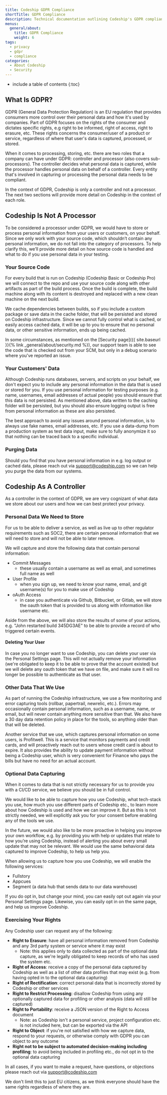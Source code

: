 ```yaml
---
title: Codeship GDPR Compliance
shortTitle: GDPR Compliance
description: Technical documentation outlining Codeship's GDPR compliance
menus:
  general/about:
    title: GDPR Compliance
    weight: 6
tags:
  - privacy
  - gdpr
  - compliance
categories:
  - About Codeship
  - Security
---
```


* include a table of contents
{:toc}

## What Is GDPR?

GDPR (General Data Protection Regulation) is an EU regulation that provides consumers more control over their personal data and how it's used by companies. Part of GDPR focuses on the rights of the consumer and dictates specific rights, e.g right to be informed, right of access, right to erasure, etc. These rights concerns the consumer/user of a product or service, regardless of where that user's data is captured, processed, or stored.

When it comes to processing, storing, etc. there are two roles that a company can have under GDPR: controller and processor (also covers sub-processors). The controller decides what personal data is captured, while the processor handles personal data on behalf of a controller. Every entity that's involved in capturing or processing the personal data needs to be compliant.

In the context of GDPR, Codeship is only a controller and not a processor. The next two sections will provide more detail on Codeship in the context of each role.

## Codeship Is Not A Processor

To be considered a processor under GDPR, we would have to store or process personal information from your users or customers, on your behalf. Since we only work with your source code, which shouldn’t contain any personal information, we do not fall into the category of processors. To help clarify this, we’ll provide more detail on how source code is handled and what to do if you use personal data in your testing.

### Your Source Code

For every build that is run on Codeship (Codeship Basic or Codeship Pro) we will connect to the repo and use your source code along with other artifacts as part of the build process. Once the build is complete, the build machine along with its content is destroyed and replaced with a new clean machine on the next build.

We cache dependencies between builds, so if you include a custom package or save data in the cache folder, that will be persisted and stored on Codeship infrastructure. Since we cannot fully control what is cached, or easily access cached data, it will be up to you to ensure that no personal data, or other sensitive information, ends up being cached.

In some circumstances, as mentioned on the [Security page]({{ site.baseurl }}{% link _general/about/security.md %}), our support team is able to see the code that is checked out from your SCM, but only in a debug scenario where you've reported an issue.

### Your Customers' Data

Although Codeship runs databases, servers, and scripts on your behalf, we don't expect you to include any personal information in the data that is used or stored for you. If you use personal information for testing purposes (e.g. name, usernames, email addresses of actual people) you should ensure that this data is not persisted. As mentioned above, data written to the caching folder will be persisted, but you should also ensure logging output is free from personal information as these are also persisted.

The best approach to avoid any issues around personal information, is to always use fake names, email addresses, etc. If you use a data-dump from a production system as test data input, make sure to fully anonymize it so that nothing can be traced back to a specific individual.

### Purging Data

Should you find that you have personal information in e.g. log output or cached data, please reach out via [support@codeship.com](mailto:support@codeship.com) so we can help you purge the data from our systems.

## Codeship As A Controller

As a controller in the context of GDPR, we are very cognizant of what data we store about our users and how we can best protect your privacy.

### Personal Data We Need to Store

For us to be able to deliver a service, as well as live up to other regulator requirements such as SOC2, there are certain personal information that we will need to store and will not be able to later remove.

We will capture and store the following data that contain personal information:

* Commit Messages
  * these usually contain a username as well as email, and sometimes full name as well
* User Profile
  * when you sign up, we need to know your name, email, and git username(s) for you to make use of Codeship
* oAuth Access
  * in case you authenticate via Github, Bitbucket, or Gitlab, we will store the oauth token that is provided to us along with information like username etc.

Aside from the above, we will also store the results of some of your actions, e.g. "John restarted build 345DG3AE" to be able to provide a record of who triggered certain events.

#### Deleting Your User

In case you no longer want to use Codeship, you can delete your user via the Personal Settings page. This will not actually remove your information (we're obligated to keep it to be able to prove that the account existed) but we will delete any oauth token that we have on file, and make sure it will no longer be possible to authenticate as that user.

### Other Data That We Use

As part of running the Codeship infrastructure, we use a few monitoring and error capturing tools (rollbar, papertrail, newrelic, etc.). Errors may occasionally contain personal information, such as a username, name, or email, but will never contain anything more sensitive than that. We also have a 30 day data retention policy in place for the tools, so anything older than that will be deleted.

Another service that we use, which captures personal information on some users, is Profitwell. This is a service that monitors payments and credit cards, and will proactively reach out to users whose credit card is about to expire. It also provides the ability to update payment information without being a Codeship user, which is very convenient for Finance who pays the bills but have no need for an actual account.

### Optional Data Capturing

When it comes to data that is not strictly necessary for us to provide you with a CI/CD service, we believe you should be in full control.

We would like to be able to capture how you use Codeship, what tech-stack you use, how much you use different parts of Codeship etc., to learn more about how Codeship is used and how we can improve it. But as this is not strictly needed, we will explicitly ask you for your consent before enabling any of the tools we use.

In the future, we would also like to be more proactive in helping you improve your own workflow, e.g. by providing you with help or updates that relate to how you’re using Codeship, instead of alerting you about every small update that may not be relevant. We would use the same behavioral data captured to improve Codeship, to help us help you.

When allowing us to capture how you use Codeship, we will enable the following services:

* Fullstory
* Appcues
* Segment (a data hub that sends data to our data warehouse)

If you do opt in, but change your mind, you can easily opt out again via your Personal Settings page. Likewise, you can easily opt in on the same page, and help us improve Codeship.

### Exercising Your Rights

Any Codeship user can request any of the following:

* **Right to Erasure**: have all personal information removed from Codeship and any 3rd party system or service where it may exist
  * Note: this applies only to data collected as part of the optional data capture, as we're legally obligated to keep records of who has used the system etc.
* **Right of Access**: receive a copy of the personal data captured by Codeship as well as a list of other data profiles that may exist (e.g. from having opted in to the optional data capturing)
* **Right of Rectification**: correct personal data that is incorrectly stored by Codeship or other services
* **Right to Restrict Processing**: disallow Codeship from using any optionally captured data for profiling or other analysis (data will still be captured)
* **Right to Portability**: receive a JSON version of the Right to Access document
  * Note: as Codeship isn't a personal service, project configuration etc. is not included here, but can be exported via the API
* **Right to Object**: if you're not satisfied with how we capture data, respond to your requests, or otherwise comply with GDPR you can object to any outcome
* **Right not to be subject to automated decision-making including profiling**: to avoid being included in profiling etc., do not opt in to the optional data capturing

In all cases, if you want to make a request, have questions, or objections please reach out via [support@codeship.com](mailto:support@codeship.com)

We don't limit this to just EU citizens, as we think everyone should have the same rights regardless of where they are.
